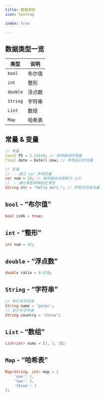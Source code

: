 ```yaml
---
title: 数据类型
icon: hashtag

index: true

---
```


## 数据类型一览

| 类型 | 说明 
| -- | -- 
| `bool`    | 布尔值
| `int`     | 整形
| `double`  | 浮点数
| `String`  | 字符串
| `List`    | 数组
| `Map`     | 哈希表

## 常量 & 变量

```dart
// 常量
const PI = 3.14159; // 声明编译时常量
final date = Date().now; // 声明运行时常量

// 变量
//  - 通过 var 声明变量
var num = 10; // 编译器自动推断为 int
//  - 通过类型明确指定类型
String str = "hello dart."; // 声明字符串变量
```

## `bool` - “布尔值”

```dart
bool isOk = true;
```

## `int` - “整形”

```dart
int num = 42;
```

## `double` - “浮点数”

```dart
double ratio = 0.618;
```

## `String` - “字符串”

```dart
// 单引号字符串
String name = 'peter';
// 双引号字符串
String country = "China";
```

## `List` - “数组”

```dart
List<int> nums = [1, 2, 3];
```

## `Map` - “哈希表”

```dart
Map<String, int> map = {
    'one': 1,
    'two': 2,
    'three': 3
};
```